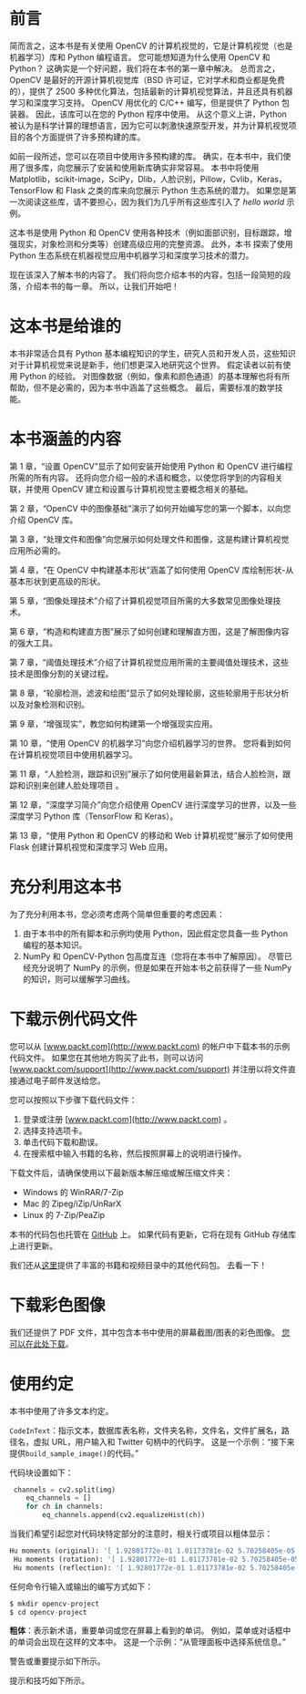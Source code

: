 # 前言

简而言之，这本书是有关使用 OpenCV 的计算机视觉的，它是计算机视觉（也是机器学习）库和 Python 编程语言。 您可能想知道为什么使用 OpenCV 和 Python？ 这确实是一个好问题，我们将在本书的第一章中解决。 总而言之，OpenCV 是最好的开源计算机视觉库（BSD 许可证，它对学术和商业都是免费的），提供了 2500 多种优化算法，包括最新的计算机视觉算法，并且还具有机器学习和深度学习支持。 OpenCV 用优化的 C/C++ 编写，但是提供了 Python 包装器。 因此，该库可以在您的 Python 程序中使用。 从这个意义上讲，Python 被认为是科学计算的理想语言，因为它可以刺激快速原型开发，并为计算机视觉项目的各个方面提供了许多预构建的库。

如前一段所述，您可以在项目中使用许多预构建的库。 确实，在本书中，我们使用了很多库，向您展示了安装和使用新库确实非常容易。 本书中将使用 Matplotlib，scikit-image，SciPy，Dlib，人脸识别，Pillow，Cvlib，Keras，TensorFlow 和 Flask 之类的库来向您展示 Python 生态系统的潜力。 如果您是第一次阅读这些库，请不要担心，因为我们为几乎所有这些库引入了 *hello world* 示例。

这本书是使用 Python 和 OpenCV 使用各种技术（例如面部识别，目标跟踪，增强现实，对象检测和分类等）创建高级应用的完整资源。 此外，本书
探索了使用 Python 生态系统在机器视觉应用中机器学习和深度学习技术的潜力。

现在该深入了解本书的内容了。 我们将向您介绍本书的内容，包括一段简短的段落，介绍本书的每一章。 所以，让我们开始吧！

# 这本书是给谁的

本书非常适合具有 Python 基本编程知识的学生，研究人员和开发人员，这些知识对于计算机视觉来说是新手，他们想更深入地研究这个世界。 假定读者以前有使用 Python 的经验。 对图像数据（例如，像素和颜色通道）的基本理解也将有所帮助，但不是必需的，因为本书中涵盖了这些概念。 最后，需要标准的数学技能。

# 本书涵盖的内容

第 1 章，“设置 OpenCV”显示了如何安装开始使用 Python 和 OpenCV 进行编程所需的所有内容。 还将向您介绍一般的术语和概念，以使您将学到的内容相关联，并使用 OpenCV 建立和设置与计算机视觉主要概念相关的基础。

第 2 章，“OpenCV 中的图像基础”演示了如何开始编写您的第一个脚本，以向您介绍 OpenCV 库。

第 3 章，“处理文件和图像”向您展示如何处理文件和图像，这是构建计算机视觉应用所必需的。

第 4 章，“在 OpenCV 中构建基本形状”涵盖了如何使用 OpenCV 库绘制形状-从基本形状到更高级的形状。

第 5 章，“图像处理技术”介绍了计算机视觉项目所需的大多数常见图像处理技术。

第 6 章，“构造和构建直方图”展示了如何创建和理解直方图，这是了解图像内容的强大工具。

第 7 章，“阈值处理技术”介绍了计算机视觉应用所需的主要阈值处理技术，这些技术是图像分割的关键过程。

第 8 章，“轮廓检测，滤波和绘图”显示了如何处理轮廓，这些轮廓用于形状分析以及对象检测和识别。

第 9 章，“增强现实”，教您如何构建第一个增强现实应用。

第 10 章，“使用 OpenCV 的机器学习”向您介绍机器学习的世界。 您将看到如何在计算机视觉项目中使用机器学习。

第 11 章，“人脸检测，跟踪和识别”展示了如何使用最新算法，结合人脸检测，跟踪和识别来创建人脸处理项目 。

第 12 章，“深度学习简介”向您介绍使用 OpenCV 进行深度学习的世界，以及一些深度学习 Python 库（TensorFlow 和 Keras）。

第 13 章，“使用 Python 和 OpenCV 的移动和 Web 计算机视觉”展示了如何使用 Flask 创建计算机视觉和深度学习 Web 应用。

# 充分利用这本书

为了充分利用本书，您必须考虑两个简单但重要的考虑因素：

1.  由于本书中的所有脚本和示例均使用 Python，因此假定您具备一些 Python 编程的基本知识。
2.  NumPy 和 OpenCV-Python 包高度互连（您将在本书中了解原因）。 尽管已经充分说明了 NumPy 的示例，但是如果在开始本书之前获得了一些 NumPy 的知识，则可以缓解学习曲线。

# 下载示例代码文件

您可以从 [www.packt.com](http://www.packt.com) 的帐户中下载本书的示例代码文件。 如果您在其他地方购买了此书，则可以访问 [www.packt.com/support](http://www.packt.com/support) 并注册以将文件直接通过电子邮件发送给您。

您可以按照以下步骤下载代码文件：

1.  登录或注册 [www.packt.com](http://www.packt.com) 。
2.  选择支持选项卡。
3.  单击代码下载和勘误。
4.  在搜索框中输入书籍的名称，然后按照屏幕上的说明进行操作。

下载文件后，请确保使用以下最新版本解压缩或解压缩文件夹：

*   Windows 的 WinRAR/7-Zip
*   Mac 的 Zipeg/iZip/UnRarX
*   Linux 的 7-Zip/PeaZip

本书的代码包也托管在 [GitHub](https://github.com/PacktPublishing/Mastering-OpenCV-4-with-Python) 上。 如果代码有更新，它将在现有 GitHub 存储库上进行更新。

我们还从[这里](https://github.com/PacktPublishing/)提供了丰富的书籍和视频目录中的其他代码包。 去看一下！

# 下载彩色图像

我们还提供了 PDF 文件，其中包含本书中使用的屏幕截图/图表的彩色图像。 [您可以在此处下载](https://www.packtpub.com/sites/default/files/downloads/9781789344912_ColorImages.pdf)。

# 使用约定

本书中使用了许多文本约定。

`CodeInText`：指示文本，数据库表名称，文件夹名称，文件名，文件扩展名，路径名，虚拟 URL，用户输入和 Twitter 句柄中的代码字。 这是一个示例：“接下来提供`build_sample_image()`的代码。”

代码块设置如下：

```py
 channels = cv2.split(img)
    eq_channels = []
    for ch in channels:
        eq_channels.append(cv2.equalizeHist(ch))
```

当我们希望引起您对代码块特定部分的注意时，相关行或项目以粗体显示：

```py
Hu moments (original): '[ 1.92801772e-01 1.01173781e-02 5.70258405e-05 1.96536742e-06 2.46949980e-12 -1.88337981e-07 2.06595472e-11]'
 Hu moments (rotation): '[ 1.92801772e-01 1.01173781e-02 5.70258405e-05 1.96536742e-06 2.46949980e-12 -1.88337981e-07 2.06595472e-11]'
 Hu moments (reflection): '[ 1.92801772e-01 1.01173781e-02 5.70258405e-05 1.96536742e-06 2.46949980e-12 -1.88337981e-07 -2.06595472e-11]'
```

任何命令行输入或输出的编写方式如下：

```py
$ mkdir opencv-project
$ cd opencv-project
```

**粗体**：表示新术语，重要单词或您在屏幕上看到的单词。 例如，菜单或对话框中的单词会出现在这样的文本中。 这是一个示例：“从管理面板中选择系统信息。”

警告或重要提示如下所示。

提示和技巧如下所示。